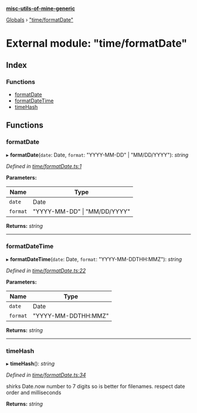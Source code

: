 **[misc-utils-of-mine-generic](../README.md)**

[Globals](../globals.md) › ["time/formatDate"](_time_formatdate_.md)

# External module: "time/formatDate"

## Index

### Functions

* [formatDate](_time_formatdate_.md#formatdate)
* [formatDateTime](_time_formatdate_.md#formatdatetime)
* [timeHash](_time_formatdate_.md#timehash)

## Functions

###  formatDate

▸ **formatDate**(`date`: Date, `format`: "YYYY-MM-DD" | "MM/DD/YYYY"): *string*

*Defined in [time/formatDate.ts:1](https://github.com/cancerberoSgx/misc-utils-of-mine/blob/29f2b37/misc-utils-of-mine-generic/src/time/formatDate.ts#L1)*

**Parameters:**

Name | Type |
------ | ------ |
`date` | Date |
`format` | "YYYY-MM-DD" \| "MM/DD/YYYY" |

**Returns:** *string*

___

###  formatDateTime

▸ **formatDateTime**(`date`: Date, `format`: "YYYY-MM-DDTHH:MMZ"): *string*

*Defined in [time/formatDate.ts:22](https://github.com/cancerberoSgx/misc-utils-of-mine/blob/29f2b37/misc-utils-of-mine-generic/src/time/formatDate.ts#L22)*

**Parameters:**

Name | Type |
------ | ------ |
`date` | Date |
`format` | "YYYY-MM-DDTHH:MMZ" |

**Returns:** *string*

___

###  timeHash

▸ **timeHash**(): *string*

*Defined in [time/formatDate.ts:34](https://github.com/cancerberoSgx/misc-utils-of-mine/blob/29f2b37/misc-utils-of-mine-generic/src/time/formatDate.ts#L34)*

shirks Date.now number to 7 digits so is better for filenames. respect date order and  milliseconds

**Returns:** *string*